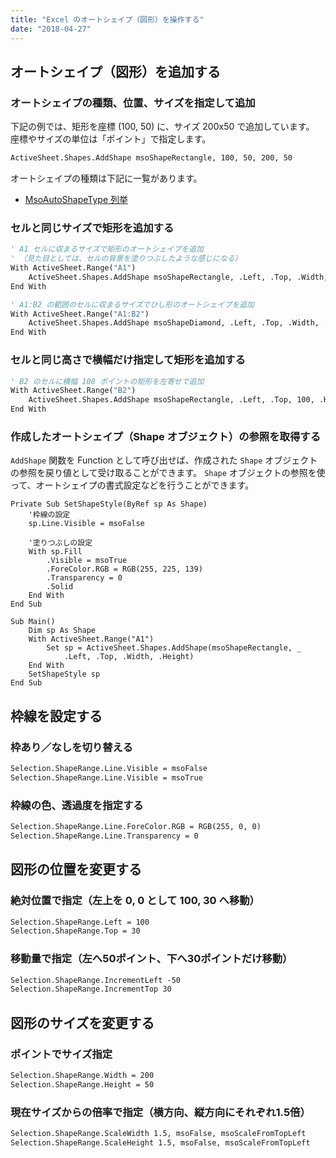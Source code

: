 ```yaml
---
title: "Excel のオートシェイプ（図形）を操作する"
date: "2018-04-27"
---
```


オートシェイプ（図形）を追加する
----

### オートシェイプの種類、位置、サイズを指定して追加

下記の例では、矩形を座標 (100, 50) に、サイズ 200x50 で追加しています。
座標やサイズの単位は「ポイント」で指定します。

~~~ vb
ActiveSheet.Shapes.AddShape msoShapeRectangle, 100, 50, 200, 50
~~~

オートシェイプの種類は下記に一覧があります。

- [MsoAutoShapeType 列挙](https://msdn.microsoft.com/ja-jp/VBA/Office-Shared-VBA/articles/msoautoshapetype-enumeration-office)


### セルと同じサイズで矩形を追加する

~~~ vb
' A1 セルに収まるサイズで矩形のオートシェイプを追加
' （見た目としては、セルの背景を塗りつぶしたような感じになる）
With ActiveSheet.Range("A1")
    ActiveSheet.Shapes.AddShape msoShapeRectangle, .Left, .Top, .Width, .Height
End With
~~~

~~~ vb
' A1:B2 の範囲のセルに収まるサイズでひし形のオートシェイプを追加
With ActiveSheet.Range("A1:B2")
    ActiveSheet.Shapes.AddShape msoShapeDiamond, .Left, .Top, .Width, .Height
End With
~~~

### セルと同じ高さで横幅だけ指定して矩形を追加する

~~~ vb
' B2 のセルに横幅 100 ポイントの矩形を左寄せで追加
With ActiveSheet.Range("B2")
    ActiveSheet.Shapes.AddShape msoShapeRectangle, .Left, .Top, 100, .Height
End With
~~~


### 作成したオートシェイプ（Shape オブジェクト）の参照を取得する

`AddShape` 関数を Function として呼び出せば、作成された `Shape` オブジェクトの参照を戻り値として受け取ることができます。
`Shape` オブジェクトの参照を使って、オートシェイプの書式設定などを行うことができます。

~~~
Private Sub SetShapeStyle(ByRef sp As Shape)
    '枠線の設定
    sp.Line.Visible = msoFalse

    '塗りつぶしの設定
    With sp.Fill
        .Visible = msoTrue
        .ForeColor.RGB = RGB(255, 225, 139)
        .Transparency = 0
        .Solid
    End With
End Sub

Sub Main()
    Dim sp As Shape
    With ActiveSheet.Range("A1")
        Set sp = ActiveSheet.Shapes.AddShape(msoShapeRectangle, _
            .Left, .Top, .Width, .Height)
    End With
    SetShapeStyle sp
End Sub
~~~


枠線を設定する
----

### 枠あり／なしを切り替える

~~~ vb
Selection.ShapeRange.Line.Visible = msoFalse
Selection.ShapeRange.Line.Visible = msoTrue
~~~

### 枠線の色、透過度を指定する

~~~ vb
Selection.ShapeRange.Line.ForeColor.RGB = RGB(255, 0, 0)
Selection.ShapeRange.Line.Transparency = 0
~~~


図形の位置を変更する
----

### 絶対位置で指定（左上を 0, 0 として 100, 30 へ移動）

~~~ vb
Selection.ShapeRange.Left = 100
Selection.ShapeRange.Top = 30
~~~

### 移動量で指定（左へ50ポイント、下へ30ポイントだけ移動）

~~~ vb
Selection.ShapeRange.IncrementLeft -50
Selection.ShapeRange.IncrementTop 30
~~~


図形のサイズを変更する
----

### ポイントでサイズ指定

~~~ vb
Selection.ShapeRange.Width = 200
Selection.ShapeRange.Height = 50
~~~

### 現在サイズからの倍率で指定（横方向、縦方向にそれぞれ1.5倍）

~~~ vb
Selection.ShapeRange.ScaleWidth 1.5, msoFalse, msoScaleFromTopLeft
Selection.ShapeRange.ScaleHeight 1.5, msoFalse, msoScaleFromTopLeft
~~~


